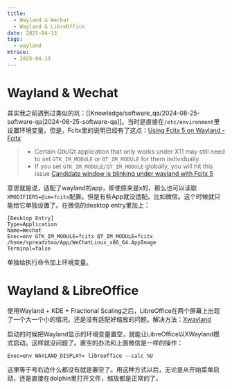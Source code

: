 ```yaml
---
title:
  - Wayland & Wechat
  - Wayland & LibreOffice
date: 2025-04-13
tags:
  - wayland
mtrace:
  - 2025-04-13
---
```


# Wayland & Wechat

其实我之前遇到过类似的坑：[[Knowledge/software_qa/2024-08-25-software-qa|2024-08-25-software-qa]]。当时是直接在`/etc/environment`里设置环境变量。但是，Fcitx里的说明已经有了这点：[Using Fcitx 5 on Wayland - Fcitx](https://fcitx-im.org/wiki/Using_Fcitx_5_on_Wayland#KDE_Plasma)

> - Certain Gtk/Qt application that only works under X11 may still need to set `GTK_IM_MODULE` or `QT_IM_MODULE` for them individually.
> - If you set `GTK_IM_MODULE/QT_IM_MODULE` globally, you will hit this issue [Candidate window is blinking under wayland with Fcitx 5](https://fcitx-im.org/wiki/Special:MyLanguage/FAQ#Candidate_window_is_blinking_under_wayland_with_Fcitx_5 "Special:MyLanguage/FAQ")

意思就是说，适配了wayland的app，即使原来是x的，那么也可以读取`XMODIFIERS=@im=fcitx`配置。但是有些App就没适配。比如微信。这个时候就只能给它单独设置了。在微信的desktop entry里加上：

```
[Desktop Entry]
Type=Application
Name=Wechat
Exec=env GTK_IM_MODULE=fcitx QT_IM_MODULE=fcitx /home/spreadzhao/App/WeChatLinux_x86_64.AppImage
Terminal=false
```

单独给执行命令加上环境变量。

# Wayland & LibreOffice

使用Wayland + KDE + Fractional Scaling之后，LibreOffice在两个屏幕上出现了一个大一个小的情况。还是没有适配好缩放的问题。解决方法：[Xwayland](https://wiki.archlinux.org/title/Xwayland)

启动的时候把Wayland显示的环境变量置空，就能让LibreOffice以XWayland模式启动。这样就没问题了。置空的办法和上面微信是一样的操作：

```
Exec=env WAYLAND_DISPLAY= libreoffice --calc %U
```

这里等于号右边什么都没有就是置空了。用这种方式以后，无论是从开始菜单启动，还是直接在dolphin里打开文件，缩放都是正常的了。